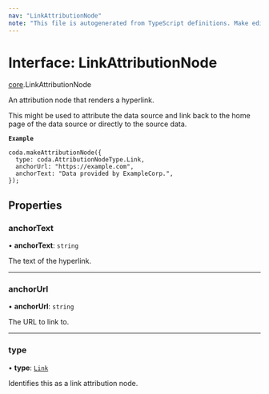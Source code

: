 ```yaml
---
nav: "LinkAttributionNode"
note: "This file is autogenerated from TypeScript definitions. Make edits to the comments in the TypeScript file and then run `make docs` to regenerate this file."
---
```

# Interface: LinkAttributionNode

[core](../modules/core.md).LinkAttributionNode

An attribution node that renders a hyperlink.

This might be used to attribute the data source and link back to the home page
of the data source or directly to the source data.

**`Example`**

```
coda.makeAttributionNode({
  type: coda.AttributionNodeType.Link,
  anchorUrl: "https://example.com",
  anchorText: "Data provided by ExampleCorp.",
});
```

## Properties

### anchorText

• **anchorText**: `string`

The text of the hyperlink.

___

### anchorUrl

• **anchorUrl**: `string`

The URL to link to.

___

### type

• **type**: [`Link`](../enums/core.AttributionNodeType.md#link)

Identifies this as a link attribution node.
